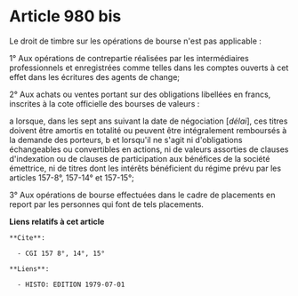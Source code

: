 # Article 980 bis

Le droit de timbre sur les opérations de bourse n'est pas applicable :

1° Aux opérations de contrepartie réalisées par les intermédiaires professionnels et enregistrées comme telles dans les
comptes ouverts à cet effet dans les écritures des agents de change;

2° Aux achats ou ventes portant sur des obligations libellées en francs, inscrites à la cote officielle des bourses de
valeurs :

a  lorsque, dans les sept ans suivant la date de négociation [*délai*], ces titres doivent être amortis en totalité ou
peuvent être intégralement remboursés à la demande des porteurs,     b  et lorsqu'il ne s'agit ni d'obligations échangeables
ou convertibles en actions, ni de valeurs assorties de clauses d'indexation ou de clauses de participation aux bénéfices de
la société émettrice, ni de titres dont les intérêts bénéficient du régime prévu par les articles 157-8°, 157-14° et 157-15°;

3° Aux opérations de bourse effectuées dans le cadre de placements en report par les personnes qui font de tels placements.

**Liens relatifs à cet article**

	**Cite**:

	  - CGI 157 8°, 14°, 15°

	**Liens**:

	  - HISTO: EDITION 1979-07-01
